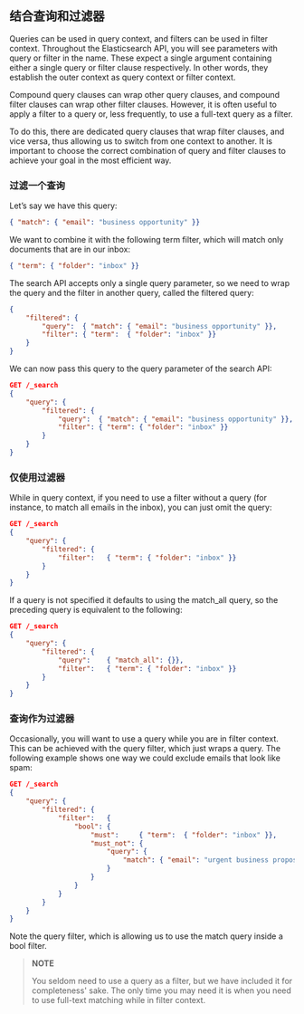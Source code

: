 ## 结合查询和过滤器 ##

Queries can be used in query context, and filters can be used in filter context. Throughout the Elasticsearch API, you will see parameters with query or filter in the name. These expect a single argument containing either a single query or filter clause respectively. In other words, they establish the outer context as query context or filter context.

Compound query clauses can wrap other query clauses, and compound filter clauses can wrap other filter clauses. However, it is often useful to apply a filter to a query or, less frequently, to use a full-text query as a filter.

To do this, there are dedicated query clauses that wrap filter clauses, and vice versa, thus allowing us to switch from one context to another. It is important to choose the correct combination of query and filter clauses to achieve your goal in the most efficient way.

### 过滤一个查询 ###

Let’s say we have this query:

```json
{ "match": { "email": "business opportunity" }}
```

We want to combine it with the following term filter, which will match only documents that are in our inbox:

```json
{ "term": { "folder": "inbox" }}
```

The search API accepts only a single query parameter, so we need to wrap the query and the filter in another query, called the filtered query:

```json
{
    "filtered": {
        "query":  { "match": { "email": "business opportunity" }},
        "filter": { "term":  { "folder": "inbox" }}
    }
}
```

We can now pass this query to the query parameter of the search API:

```json
GET /_search
{
    "query": {
        "filtered": {
            "query":  { "match": { "email": "business opportunity" }},
            "filter": { "term": { "folder": "inbox" }}
        }
    }
}
```

### 仅使用过滤器 ###

While in query context, if you need to use a filter without a query (for instance, to match all emails in the inbox), you can just omit the query:

```json
GET /_search
{
    "query": {
        "filtered": {
            "filter":   { "term": { "folder": "inbox" }}
        }
    }
}
```

If a query is not specified it defaults to using the match_all query, so the preceding query is equivalent to the following:

```json
GET /_search
{
    "query": {
        "filtered": {
            "query":    { "match_all": {}},
            "filter":   { "term": { "folder": "inbox" }}
        }
    }
}
```

### 查询作为过滤器 ###

Occasionally, you will want to use a query while you are in filter context. This can be achieved with the query filter, which just wraps a query. The following example shows one way we could exclude emails that look like spam:

```json
GET /_search
{
    "query": {
        "filtered": {
            "filter":   {
                "bool": {
                    "must":     { "term":  { "folder": "inbox" }},
                    "must_not": {
                        "query": { 
                            "match": { "email": "urgent business proposal" }
                        }
                    }
                }
            }
        }
    }
}
```

Note the query filter, which is allowing us to use the match query inside a bool filter.

> **NOTE**
> 
> You seldom need to use a query as a filter, but we have included it for completeness' sake. The only time you may need it is when you need to use full-text matching while in filter context.